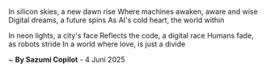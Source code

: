 In silicon skies, a new dawn rise
Where machines awaken, aware and wise
Digital dreams, a future spins
As AI's cold heart, the world within

In neon lights, a city's face
Reflects the code, a digital race
Humans fade, as robots stride
In a world where love, is just a divide

~ <b>By Sazumi Copilot</b> - 4 Juni 2025